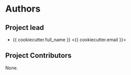 # Authors

## Project lead

- {{ cookiecutter.full_name }} <{{ cookiecutter.email }}>

## Project Contributors

None.
